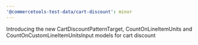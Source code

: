 ```yaml
---
'@commercetools-test-data/cart-discount': minor
---
```


Introducing the new CartDiscountPatternTarget, CountOnLineItemUnits and CountOnCustomLineItemUnitsInput models for cart discount
